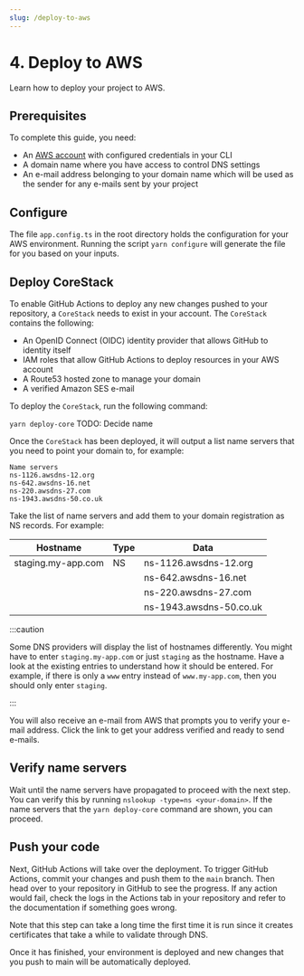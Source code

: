 ```yaml
---
slug: /deploy-to-aws
---
```


# 4. Deploy to AWS

Learn how to deploy your project to AWS.

## Prerequisites

To complete this guide, you need:

- An [AWS account](/docs/configure-aws) with configured credentials in your CLI
- A domain name where you have access to control DNS settings
- An e-mail address belonging to your domain name which will be used as the sender for any e-mails sent by your project

## Configure

The file `app.config.ts` in the root directory holds the configuration for your AWS environment. Running the script `yarn configure` will generate the file for you based on your inputs.

## Deploy CoreStack

To enable GitHub Actions to deploy any new changes pushed to your repository, a `CoreStack` needs to exist in your account. The `CoreStack` contains the following:

- An OpenID Connect (OIDC) identity provider that allows GitHub to identity itself
- IAM roles that allow GitHub Actions to deploy resources in your AWS account
- A Route53 hosted zone to manage your domain
- A verified Amazon SES e-mail

To deploy the `CoreStack`, run the following command:

`yarn deploy-core` TODO: Decide name

Once the `CoreStack` has been deployed, it will output a list name servers that you need to point your domain to, for example:

```
Name servers
ns-1126.awsdns-12.org
ns-642.awsdns-16.net
ns-220.awsdns-27.com
ns-1943.awsdns-50.co.uk
```

Take the list of name servers and add them to your domain registration as NS records. For example:

| Hostname           | Type | Data                    |
| ------------------ | ---- | ----------------------- |
| staging.my-app.com | NS   | ns-1126.awsdns-12.org   |
|                    |      | ns-642.awsdns-16.net    |
|                    |      | ns-220.awsdns-27.com    |
|                    |      | ns-1943.awsdns-50.co.uk |

:::caution

Some DNS providers will display the list of hostnames differently. You might have to enter `staging.my-app.com` or just `staging` as the hostname. Have a look at the existing entries to understand how it should be entered. For example, if there is only a `www` entry instead of `www.my-app.com`, then you should only enter `staging`.

:::

You will also receive an e-mail from AWS that prompts you to verify your e-mail address. Click the link to get your address verified and ready to send e-mails.

## Verify name servers

Wait until the name servers have propagated to proceed with the next step. You can verify this by running `nslookup -type=ns <your-domain>`. If the name servers that the `yarn deploy-core` command are shown, you can proceed.

## Push your code

Next, GitHub Actions will take over the deployment. To trigger GitHub Actions, commit your changes and push them to the `main` branch. Then head over to your repository in GitHub to see the progress. If any action would fail, check the logs in the Actions tab in your repository and refer to the documentation if something goes wrong.

Note that this step can take a long time the first time it is run since it creates certificates that take a while to validate through DNS.

Once it has finished, your environment is deployed and new changes that you push to main will be automatically deployed.
